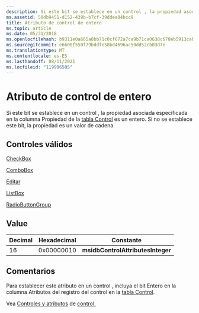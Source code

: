 ```yaml
---
description: Si este bit se establece en un control , la propiedad asociada especificada en la columna Propiedad de la tabla Control es un entero. Si no se establece este bit, la propiedad es un valor de cadena.
ms.assetid: 58db9451-d152-439b-b7cf-39ddea84bcc9
title: Atributo de control de entero
ms.topic: article
ms.date: 05/31/2018
ms.openlocfilehash: b9311e0a665a8bb71c0cf672a7ca9b71ca0638c678eb5913cab51437f408a378
ms.sourcegitcommit: e6600f550f79bddfe58bd4696ac50dd52cb03d7e
ms.translationtype: MT
ms.contentlocale: es-ES
ms.lasthandoff: 08/11/2021
ms.locfileid: "119996505"
---
```

# <a name="integer-control-attribute"></a>Atributo de control de entero

Si este bit se establece en un control , la propiedad asociada especificada en la columna Propiedad de la [tabla Control](control-table.md) es un entero. Si no se establece este bit, la propiedad es un valor de cadena.

## <a name="valid-controls"></a>Controles válidos

[CheckBox](checkbox-control.md)

[ComboBox](combobox-control.md)

[Editar](edit-control.md)

[ListBox](listbox-control.md)

[RadioButtonGroup](radiobuttongroup-control.md)

## <a name="value"></a>Value



| Decimal | Hexadecimal | Constante                          |
|---------|-------------|-----------------------------------|
| 16      | 0x00000010  | **msidbControlAttributesInteger** |



 

## <a name="remarks"></a>Comentarios

Para establecer este atributo en un control , incluya el bit Entero en la columna Atributos del registro del control en la [tabla Control](control-table.md).

Vea [Controles y atributos](control-attributes.md) de [control.](controls.md)

 

 




